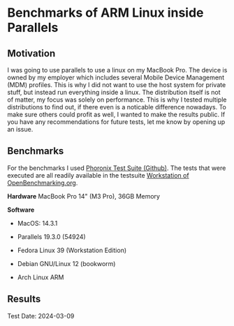 # Benchmarks of ARM Linux inside Parallels

## Motivation
I was going to use parallels to use a linux on my MacBook Pro. The device is owned by my employer which includes several Mobile Device Management (MDM) profiles. This is why I did not want to use the host system for private stuff, but instead run everything inside a linux. The distribution itself is not of matter, my focus was solely on performance. This is why I tested multiple distributions to find out, if there even is a noticable difference nowadays. To make sure others could profit as well, I wanted to make the results public.
If you have any recommendations for future tests, let me know by opening up an issue.

## Benchmarks
For the benchmarks I used [Phoronix Test Suite (Github)](https://github.com/phoronix-test-suite/phoronix-test-suite/). The tests that were executed are all readily available in the testsuite [Workstation of OpenBenchmarking.org](https://openbenchmarking.org/suite/pts/workstation).

**Hardware**
MacBook Pro 14" (M3 Pro), 36GB Memory

**Software**
* MacOS: 14.3.1
* Parallels 19.3.0 (54924)

* Fedora Linux 39 (Workstation Edition)
* Debian GNU/Linux 12 (bookworm)
* Arch Linux ARM

## Results
Test Date: 2024-03-09
